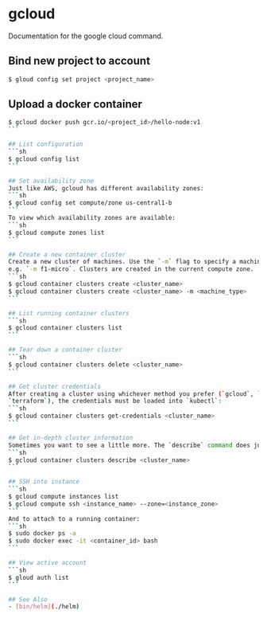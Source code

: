 # gcloud
Documentation for the google cloud command.

## Bind new project to account
```sh
$ gloud config set project <project_name>
```

## Upload a docker container
````sh
$ gcloud docker push gcr.io/<project_id>/hello-node:v1
```

## List configuration
```sh
$ gcloud config list
```

## Set availability zone
Just like AWS, gcloud has different availability zones:
```sh
$ gcloud config set compute/zone us-central1-b
```
To view which availability zones are available:
```sh
$ gcloud compute zones list
```

## Create a new container cluster
Create a new cluster of machines. Use the `-m` flag to specify a machine type,
e.g. `-m f1-micro`. Clusters are created in the current compute zone.
```sh
$ gcloud container clusters create <cluster_name>
$ gcloud container clusters create <cluster_name> -m <machine_type>
```

## List running container clusters
```sh
$ gcloud container clusters list
```

## Tear down a container cluster
```sh
$ gcloud container clusters delete <cluster_name>
```

## Get cluster credentials
After creating a cluster using whichever method you prefer (`gcloud`, `ui`,
`terraform`), the credentials must be loaded into `kubectl`:
```sh
$ gcloud container clusters get-credentials <cluster_name>
```

## Get in-depth cluster information
Sometimes you want to see a little more. The `describe` command does just that:
```sh
$ gcloud container clusters describe <cluster_name>
```

## SSH into instance
```sh
$ gcloud compute instances list
$ gcloud compute ssh <instance_name> --zone=<instance_zone>
```
And to attach to a running container:
```sh
$ sudo docker ps -a
$ sudo docker exec -it <container_id> bash
```

## View active account
```sh
$ gloud auth list
```

## See Also
- [bin/helm](./helm)
